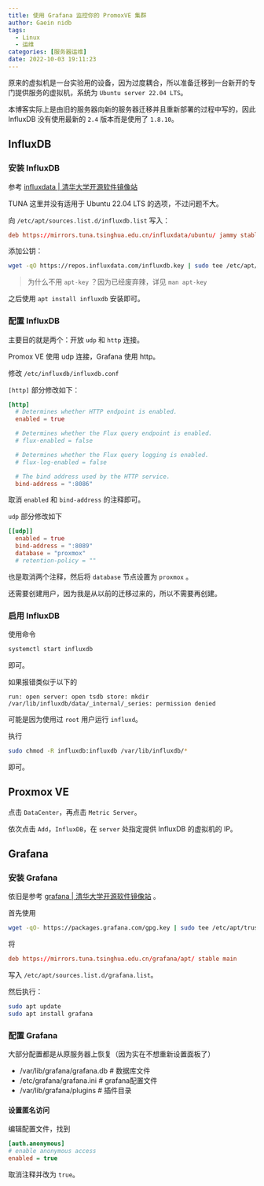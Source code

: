```yaml
---
title: 使用 Grafana 监控你的 PromoxVE 集群
author: Gaein nidb
tags: 
  - Linux
  - 运维
categories: [服务器运维]
date: 2022-10-03 19:11:23
---
```


原来的虚拟机是一台实验用的设备，因为过度耦合，所以准备迁移到一台新开的专门提供服务的虚拟机，系统为 `Ubuntu server 22.04 LTS`。

本博客实际上是由旧的服务器向新的服务器迁移并且重新部署的过程中写的，因此 InfluxDB 没有使用最新的 `2.4` 版本而是使用了 `1.8.10`。

## InfluxDB

### 安装 InfluxDB

参考 [influxdata | 清华大学开源软件镜像站](https://mirrors.tuna.tsinghua.edu.cn/help/influxdata/)

TUNA 这里并没有适用于 Ubuntu 22.04 LTS 的选项，不过问题不大。

向 `/etc/apt/sources.list.d/influxdb.list` 写入：

```conf
deb https://mirrors.tuna.tsinghua.edu.cn/influxdata/ubuntu/ jammy stable
```

添加公钥：

```sh
wget -qO https://repos.influxdata.com/influxdb.key | sudo tee /etc/apt/trusted.gpg.d/influxdb.asc
```

> 为什么不用 `apt-key` ？因为已经废弃辣，详见 `man apt-key`

之后使用 `apt install influxdb` 安装即可。

### 配置 InfluxDB

主要目的就是两个：开放 `udp` 和 `http` 连接。

Promox VE 使用 udp 连接，Grafana 使用 http。

修改 `/etc/influxdb/influxdb.conf`

`[http]` 部分修改如下：

```conf
[http]
  # Determines whether HTTP endpoint is enabled.
  enabled = true

  # Determines whether the Flux query endpoint is enabled.
  # flux-enabled = false

  # Determines whether the Flux query logging is enabled.
  # flux-log-enabled = false

  # The bind address used by the HTTP service.
  bind-address = ":8086"
```

取消 `enabled` 和 `bind-address` 的注释即可。

`udp` 部分修改如下

```conf
[[udp]]
  enabled = true
  bind-address = ":8089"
  database = "proxmox"
  # retention-policy = ""
```

也是取消两个注释，然后将 `database` 节点设置为 `proxmox` 。

还需要创建用户，因为我是从以前的迁移过来的，所以不需要再创建。

### 启用 InfluxDB

使用命令

```sh
systemctl start influxdb
```

即可。

如果报错类似于以下的

```log
run: open server: open tsdb store: mkdir /var/lib/influxdb/data/_internal/_series: permission denied
```

可能是因为使用过 `root` 用户运行 `influxd`。

执行

```sh
sudo chmod -R influxdb:influxdb /var/lib/influxdb/*
```

即可。

## Proxmox VE

点击 `DataCenter`，再点击 `Metric Server`。

依次点击 `Add`，`InfluxDB`，在 `server` 处指定提供 InfluxDB 的虚拟机的 IP。

## Grafana

### 安装 Grafana

依旧是参考 [grafana | 清华大学开源软件镜像站](https://mirrors.tuna.tsinghua.edu.cn/help/grafana/) 。

首先使用

```sh
wget -qO- https://packages.grafana.com/gpg.key | sudo tee /etc/apt/trusted.gpg.d/grafana.asc
```

将

```conf
deb https://mirrors.tuna.tsinghua.edu.cn/grafana/apt/ stable main
```

写入 `/etc/apt/sources.list.d/grafana.list`。

然后执行：

```sh
sudo apt update
sudo apt install grafana
```

### 配置 Grafana

大部分配置都是从原服务器上恢复（因为实在不想重新设置面板了）

* /var/lib/grafana/grafana.db         # 数据库文件
* /etc/grafana/grafana.ini            # grafana配置文件
* /var/lib/grafana/plugins            # 插件目录

#### 设置匿名访问

编辑配置文件，找到

```ini
[auth.anonymous]
# enable anonymous access
enabled = true
```

取消注释并改为 `true`。
